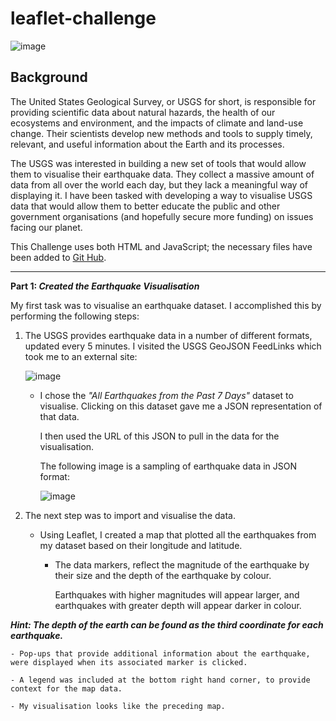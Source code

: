 # leaflet-challenge

![image](https://github.com/Mago281/leaflet-challenge/assets/131424690/6ed85a23-cdde-410c-aafd-4a64eaaa1d72)

## Background

The United States Geological Survey, or USGS for short, is responsible for providing scientific data about natural hazards, the health of our ecosystems and environment, and the impacts of climate and land-use change. Their scientists develop new methods and tools to supply timely, relevant, and useful information about the Earth and its processes.

The USGS was interested in building a new set of tools that would allow them to visualise their earthquake data. They collect a massive amount of data from all over the world each day, but they lack a meaningful way of displaying it. 
I have been tasked with developing a way to visualise USGS data that would allow them to better educate the public and other government organisations (and hopefully secure more funding) on issues facing our planet.

This Challenge uses both HTML and JavaScript; the necessary files have been added to [Git Hub](https://github.com/Mago281/leaflet-challenge/tree/main/Leaflet-Part-1/). 

---

**Part 1: _Created the Earthquake Visualisation_**

My first task was to visualise an earthquake dataset. I accomplished this by performing the following steps:

1.  The USGS provides earthquake data in a number of different formats, updated every 5 minutes. I visited the USGS GeoJSON FeedLinks which took me to an external site:

    ![image](https://github.com/Mago281/leaflet-challenge/assets/131424690/d7b78720-34db-4b17-a2e0-93c8ff213ec8)

    - I chose the _"All Earthquakes from the Past 7 Days"_ dataset to visualise. Clicking on this dataset gave me a JSON representation of that data.  
      
      I then used the URL of this JSON to pull in the data for the visualisation. 
      
      The following image is a sampling of earthquake data in JSON format:

      ![image](https://github.com/Mago281/leaflet-challenge/assets/131424690/44b49f50-986f-4dc5-a819-6966c4b0effc)


2.  The next step was to import and visualise the data.

    - Using Leaflet, I created a map that plotted all the earthquakes from my dataset based on their longitude and latitude.

        + The data markers, reflect the magnitude of the earthquake by their size and the depth of the earthquake by colour.
          
          Earthquakes with higher magnitudes will appear larger, and earthquakes with greater depth will appear darker in colour.

_**Hint: The depth of the earth can be found as the third coordinate for each earthquake.**_

    - Pop-ups that provide additional information about the earthquake, were displayed when its associated marker is clicked.

    - A legend was included at the bottom right hand corner, to provide context for the map data.

    - My visualisation looks like the preceding map.



